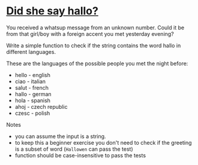 # [Did she say hallo?](https://www.codewars.com/kata/did-she-say-hallo "https://www.codewars.com/kata/56a4addbfd4a55694100001f")

You received a whatsup message from an unknown number. Could it be from that girl/boy with a foreign accent you met
yesterday evening?

Write a simple function to check if the string contains the word hallo in different languages.

These are the languages of the possible people you met the night before:

* hello - english
* ciao - italian
* salut - french
* hallo - german
* hola - spanish
* ahoj - czech republic
* czesc - polish

Notes

* you can assume the input is a string.
* to keep this a beginner exercise you don't need to check if the greeting is a subset of word (`Hallowen` can pass the
  test)
* function should be case-insensitive to pass the tests
